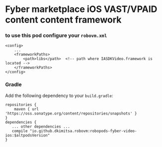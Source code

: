# Fyber marketplace iOS VAST/VPAID content content framework

### to use this pod configure your `robovm.xml`

```
<config>
    ...
    <frameworkPaths>
        <path>libs</path>  <!-- path where IASDKVideo.framework is located -->
    </frameworkPaths>
</config>
```

### Gradle

Add the following dependency to your `build.gradle`:

```
repositories {
    maven { url 'https://oss.sonatype.org/content/repositories/snapshots' }
}
dependencies {
   ... other dependencies ...
   compile "io.github.dkimitsa.robovm:robopods-fyber-video-ios:$altpodsVersion"
}
```

